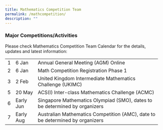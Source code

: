 ```yaml
---
title: Mathematics Competition Team
permalink: /mathcompetition/
description: ""
---
```

### Major Competitions/Activities

Please check Mathematics Competition Team Calendar for the details, updates and latest information:

|   |           |                               |
|---|-----------|-------------------|
| 1 | 6 Jan     | Annual General Meeting (AGM) Online                                           |
| 2 | 6 Jan     | Math Competition Registration Phase 1                                         |
| 3 | 2 Feb     | United Kingdom Intermediate Mathematics Challenge (UKIMC)                     |
| 5 | 20 May    | ACS(I) Inter-class Mathematics Challenge (ACMC)                               |
| 6 | Early Jun | Singapore Mathematics Olympiad (SMO), dates to be determined by organizers    |
| 7 | Early Aug | Australian Mathematics Competition (AMC), date to be determined by organizers |